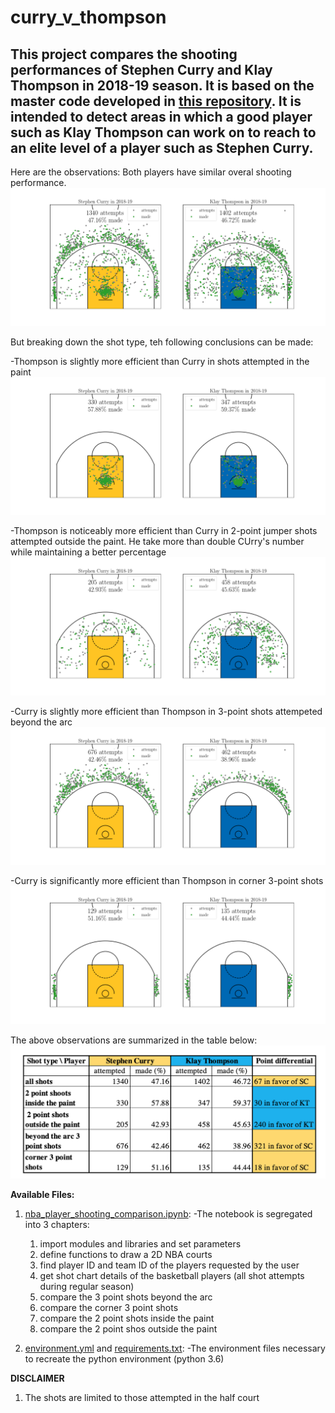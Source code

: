 # curry_v_thompson
 
## This project compares the shooting performances of Stephen Curry and Klay Thompson in 2018-19 season. It is based on the master code developed in [this repository](https://github.com/alireza-ebadi/nba_player_shooting_comparison). It is intended to detect areas in which a good player such as Klay Thompson can work on to reach to an elite level of a player such as Stephen Curry. 

Here are the observations: 
Both players have similar overal shooting performance. 
![Sample](Curry_v_Thompson_all.png?raw=true)

But breaking down the shot type, teh following conclusions can be made:

-Thompson is slightly more efficient than Curry in shots attempted in the paint
![Sample](Curry_v_Thompson_P2.png?raw=true)

-Thompson is noticeably more efficient than Curry in 2-point jumper shots attempted outside the paint. He take more than double CUrry's number while maintaining a better percentage
![Sample](Curry_v_Thompson_O2.png?raw=true)

-Curry is slightly more efficient than Thompson in 3-point shots attempeted beyond the arc
![Sample](Curry_v_Thompson_A3.png?raw=true)

-Curry is significantly more efficient than Thompson in corner 3-point shots
![Sample](Curry_v_Thompson_C3.png?raw=true)

The above observations are summarized in the table below:
![Sample](Curry_v_Thompson_Table.png?raw=true)


**Available Files:**
1. [nba_player_shooting_comparison.ipynb](nba_player_shooting_comparison.ipynb): 
  -The notebook is segregated into 3 chapters:
    1. import modules and libraries and set parameters
    2. define functions to draw a 2D NBA courts
    3. find player ID and team ID of the players requested by the user
    4. get shot chart details of the basketball players (all shot attempts during regular season)
    5. compare the 3 point shots beyond the arc
    6. compare the corner 3 point shots
    7. compare the 2 point shots inside the paint
    8. compare the 2 point shos outside the paint 
      
  
8. [environment.yml](environment.yml) and [requirements.txt](requirements.txt):
  -The environment files necessary to recreate the python environment (python 3.6)
    
**DISCLAIMER**
1. The shots are limited to those attempted in the half court
